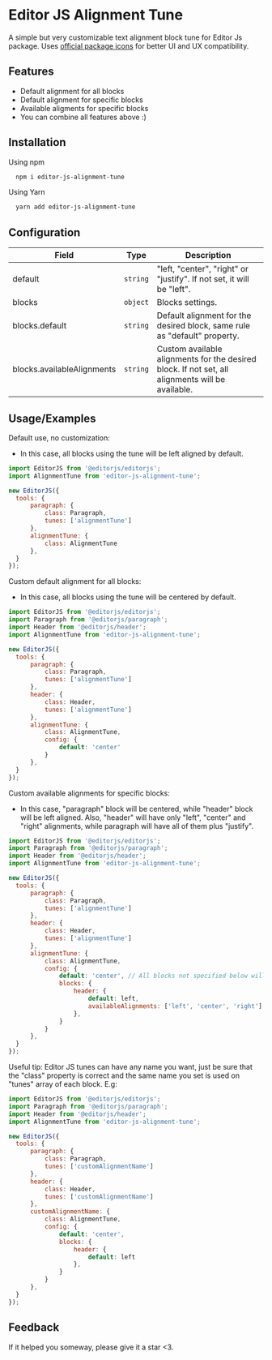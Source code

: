 
# Editor JS Alignment Tune

A simple but very customizable text alignment block tune for Editor Js package. Uses [official package icons](https://github.com/codex-team/icons) for better UI and UX compatibility.


## Features

- Default alignment for all blocks
- Default alignment for specific blocks
- Available aligments for specific blocks
- You can combine all features above :)


## Installation

Using npm

```bash
  npm i editor-js-alignment-tune
```

Using Yarn
    
```bash
  yarn add editor-js-alignment-tune
```


## Configuration


| Field | Type     | Description        |
| ----- | -------- | ------------------ |
| default | `string` | "left, "center", "right" or "justify". If not set, it will be "left".|
| blocks | `object` | Blocks settings. |
| blocks.default | `string` | Default alignment for the desired block, same rule as "default" property. |
| blocks.availableAlignments | `string` | Custom available alignments for the desired block. If not set, all alignments will be available.|

## Usage/Examples

Default use, no customization:

- In this case, all blocks using the tune will be left aligned by default.

```javascript
import EditorJS from '@editorjs/editorjs';
import AlignmentTune from 'editor-js-alignment-tune';

new EditorJS({
  tools: {
      paragraph: {
          class: Paragraph,
          tunes: ['alignmentTune']
      },
      alignmentTune: {
          class: AlignmentTune
      },
  }
});
```

Custom default alignment for all blocks:

- In this case, all blocks using the tune will be centered by default.

```javascript
import EditorJS from '@editorjs/editorjs';
import Paragraph from '@editorjs/paragraph';
import Header from '@editorjs/header';
import AlignmentTune from 'editor-js-alignment-tune';

new EditorJS({
  tools: {
      paragraph: {
          class: Paragraph,
          tunes: ['alignmentTune']
      },
      header: {
          class: Header,
          tunes: ['alignmentTune']
      },
      alignmentTune: {
          class: AlignmentTune,
          config: {
              default: 'center'
          }
      },
  }
});
```

Custom available alignments for specific blocks:

- In this case, "paragraph" block will be centered, while "header" block will be left aligned. Also, "header" will have only "left", "center" and "right" alignments, while paragraph will have all of them plus "justify".

```javascript
import EditorJS from '@editorjs/editorjs';
import Paragraph from '@editorjs/paragraph';
import Header from '@editorjs/header';
import AlignmentTune from 'editor-js-alignment-tune';

new EditorJS({
  tools: {
      paragraph: {
          class: Paragraph,
          tunes: ['alignmentTune']
      },
      header: {
          class: Header,
          tunes: ['alignmentTune']
      },
      alignmentTune: {
          class: AlignmentTune,
          config: {
              default: 'center', // All blocks not specified below will have this alignment
              blocks: {
                  header: {
                      default: left,
                      availableAlignments: ['left', 'center', 'right']
                  },
              }
          }
      },
  }
});
```

Useful tip: Editor JS tunes can have any name you want, just be sure that the "class" property is correct and the same name you set is used on "tunes" array of each block. E.g:

```javascript
import EditorJS from '@editorjs/editorjs';
import Paragraph from '@editorjs/paragraph';
import Header from '@editorjs/header';
import AlignmentTune from 'editor-js-alignment-tune';

new EditorJS({
  tools: {
      paragraph: {
          class: Paragraph,
          tunes: ['customAlignmentName']
      },
      header: {
          class: Header,
          tunes: ['customAlignmentName']
      },
      customAlignmentName: {
          class: AlignmentTune,
          config: {
              default: 'center',
              blocks: {
                  header: {
                      default: left
                  },
              }
          }
      },
  }
});
```


## Feedback

If it helped you someway, please give it a star <3.

